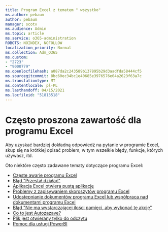 ```yaml
---
title: Program Excel z tematem " wszystko"
ms.author: pebaum
author: pebaum
manager: scotv
ms.audience: Admin
ms.topic: article
ms.service: o365-administration
ROBOTS: NOINDEX, NOFOLLOW
localization_priority: Normal
ms.collection: Adm_O365
ms.custom:
- "2723"
- "9000779"
ms.openlocfilehash: a087da2c243589b137895b29d3aadfda58444cf5
ms.sourcegitcommit: 8bc60ec34bc1e40685e3976576e04a2623f63a7c
ms.translationtype: MT
ms.contentlocale: pl-PL
ms.lasthandoff: 04/15/2021
ms.locfileid: "51813518"
---
```

# <a name="commonly-requested-content-for-excel"></a>Często proszona zawartość dla programu Excel

Aby uzyskać bardziej dokładną odpowiedź na pytanie w programie Excel, skup się na krótkiej opisać problem, w tym wszelkie błędy, funkcje, których używasz, itd. 

Oto niektóre często zadawane tematy dotyczące programu Excel:

- [Częste awarie programu Excel](https://support.office.com/article/Excel-not-responding-hangs-freezes-or-stops-working-37E7D3C9-9E84-40BF-A805-4CA6853A1FF4)
- [Błąd "Przestał działać"](https://support.office.com/client/52bd7985-4e99-4a35-84c8-2d9b8301a2fa)
- [Aplikacja Excel otwiera pustą aplikację](https://docs.microsoft.com/office/troubleshoot/excel/excel-opens-blank)
- [Problemy z zapisywaniem skoroszytów programu Excel](https://docs.microsoft.com/office/troubleshoot/excel/issue-when-save-excel-workbooks)
- [Udostępnianie dokumentów programu Excel lub współpraca nad dokumentami programu Excel](https://support.office.com/article/7152aa8b-b791-414c-a3bb-3024e46fb104)
- [Błąd "Nie ma wystarczającej ilości pamięci, aby wykonać tę akcję"](https://docs.microsoft.com/office/troubleshoot/excel/available-resources-errors)
- [Co to jest Autozazave?](https://support.office.com/article/6d6bd723-ebfd-4e40-b5f6-ae6e8088f7a5)
- [Plik jest otwierany tylko do odczytu](https://support.office.com/article/why-did-my-file-open-read-only-3ab4b792-da50-4b38-8628-14c64e1f1d15)
- [Pomoc dla usługi PowerBI](https://powerbi.microsoft.com/support/)